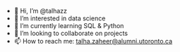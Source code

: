 - 👋 Hi, I’m @talhazz
- 👀 I’m interested in data science
- 🌱 I’m currently learning SQL & Python
- 💞️ I’m looking to collaborate on projects
- 📫 How to reach me: talha.zaheer@alumni.utoronto.ca

<!---
talhazz/talhazz is a ✨ special ✨ repository because its `README.md` (this file) appears on your GitHub profile.
You can click the Preview link to take a look at your changes.
--->
